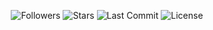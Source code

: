 <p align="center">
  <img src="https://img.shields.io/github/followers/WynstelleID?label=Followers&style=social" alt="Followers" />
  <img src="https://img.shields.io/github/stars/WynstelleID?label=Stars&style=social" alt="Stars" />
  <img src="https://img.shields.io/github/last-commit/WynstelleID/WynstelleID?style=flat-square" alt="Last Commit" />
  <img src="https://img.shields.io/github/license/WynstelleID/WynstelleID?style=flat-square" alt="License" />
</p>
